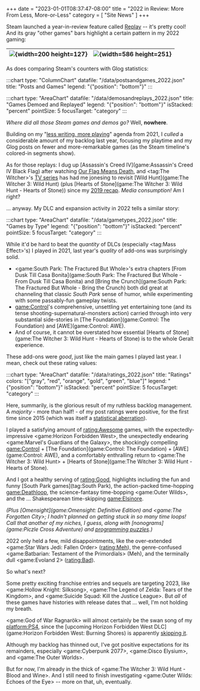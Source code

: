 +++
date = "2023-01-01T08:37:47-08:00"
title = "2022 in Review: More From Less, More-or-Less"
category = [ "Site News" ]
+++

Steam launched a year-in-review feature called <a href="https://store.steampowered.com/replay">Replay</a> -- it's pretty cool!  And its gray "other games" bars highlight a certain pattern in my 2022 gaming:

| ![]($SiteBaseURL$2022_steamreplay-count.png){width=200 height=127} | ![]($SiteBaseURL$2022_steamreplay-timeline.png){width=586 height=251} |
| - | - |

As does comparing Steam's counters with Glog statistics:

:::chart
type: "ColumnChart"
datafile: "/data/postsandgames_2022.json"
title: "Posts and Games"
legend: "{\"position\": \"bottom\"}"
:::

:::chart
type: "AreaChart"
datafile: "/data/demosandreplays_2022.json"
title: "Games Demoed and Replayed"
legend: "{\"position\": \"bottom\"}"
isStacked: "percent"
pointSize: 5
focusTarget: "category"
:::

<i>Where did all those Steam games and demos go?</i>  Well, <b>nowhere</b>.

Building on my "[less writing, more playing]($SiteBaseURL$2022/01/01/2021-in-review-not-dead-yet/)" agenda from 2021, I <i>culled</i> a considerable amount of my backlog last year, focusing my playtime and my Glog posts on fewer and more-remarkable games (as the Steam timeline's colored-in segments show).

As for those replays: I dug up [Assassin's Creed IV](game:Assassin's Creed IV Black Flag) after watching <a href="https://www.imdb.com/title/tt11000902/">Our Flag Means Death</a>, and <tag:The Witcher>'s <a href="https://www.imdb.com/title/tt5180504/">TV series</a> has had me jonesing to revisit [Wild Hunt](game:The Witcher 3: Wild Hunt) (plus [Hearts of Stone](game:The Witcher 3: Wild Hunt - Hearts of Stone)) since my [2019 recap]($SiteBaseURL$2020/01/01/2019-in-review-less-isnt-more/).  <i>Media consumption!</i>  Am I right?

... anyway.  My DLC and expansion activity in 2022 tells a similar story:

:::chart
type: "AreaChart"
datafile: "/data/gametypes_2022.json"
title: "Games by Type"
legend: "{\"position\": \"bottom\"}"
isStacked: "percent"
pointSize: 5
focusTarget: "category"
:::

While it'd be hard to beat the <i>quantity</i> of DLCs (especially <tag:Mass Effect>'s) I played in 2021, last year's <i>quality</i> of add-ons was surprisingly solid.

* <game:South Park: The Fractured But Whole>'s extra chapters [From Dusk Till Casa Bonita](game:South Park: The Fractured But Whole - From Dusk Till Casa Bonita) and [Bring the Crunch](game:South Park: The Fractured But Whole - Bring the Crunch) both did great at channeling that classic <i>South Park</i> sense of humor, while experimenting with some passably-fun gameplay twists.
* <game:Control>'s comprehensive, unsettling yet entertaining tone (and its tense shooting-supernatural-monsters action) carried through into very substantial side-stories in [The Foundation](game:Control: The Foundation) and [AWE](game:Control: AWE).
* And of course, it cannot be overstated how essential [Hearts of Stone](game:The Witcher 3: Wild Hunt - Hearts of Stone) is to the whole Geralt experience.

These add-ons were <i>good</i>, just like the main games I played last year.  I mean, check out these rating values:

:::chart
type: "AreaChart"
datafile: "/data/ratings_2022.json"
title: "Ratings"
colors: "[\"gray\", \"red\", \"orange\", \"gold\", \"green\", \"blue\"]"
legend: "{\"position\": \"bottom\"}"
isStacked: "percent"
pointSize: 5
focusTarget: "category"
:::

Here, summarily, is the glorious result of my ruthless backlog management.  A <i>majority</i> - more than half! - of my post ratings were positive, for the first time since 2015 (which was itself a [statistical aberration]($SiteBaseURL$2016/01/01/2015-a-shameful-embarrassment-of-statistical-failure/)).

I played a satisfying amount of <rating:Awesome> games, with the expectedly-impressive <game:Horizon Forbidden West>, the unexpectedly endearing <game:Marvel's Guardians of the Galaxy>, the shockingly compelling <game:Control> + [The Foundation](game:Control: The Foundation) + [AWE](game:Control: AWE), and a comfortably enthralling return to <game:The Witcher 3: Wild Hunt> + [Hearts of Stone](game:The Witcher 3: Wild Hunt - Hearts of Stone).

And I got a healthy serving of <rating:Good>, highlights including the fun and funny [South Park games](tag:South Park), the action-packed time-hopping <game:Deathloop>, the science-fantasy time-bopping <game:Outer Wilds>, and the ... Shakespearean time-skipping <game:Elsinore>.

<i>(Plus [Omensight](game:Omensight: Definitive Edition) and <game:The Forgotten City>; I hadn't planned on getting stuck in so many time loops!  Call that another of my niches, I guess, along with [nonograms](game:Piczle Cross Adventure) and [programming puzzles](tag:Zachtronics).)</i>

2022 only held a few, mild disappointments, like the over-extended <game:Star Wars Jedi: Fallen Order> (<rating:Meh>), the genre-confused <game:Batbarian: Testament of the Primordials> (Meh), and the terminally dull <game:Evoland 2> (<rating:Bad>).

So what's next?

Some pretty exciting franchise entries and sequels are targeting 2023, like <game:Hollow Knight: Silksong>, <game:The Legend of Zelda: Tears of the Kingdom>, and <game:Suicide Squad: Kill the Justice League>.  But <i>all</i> of these games have histories with release dates that ... well, I'm not holding my breath.

<game:God of War Ragnarök> will almost certainly be the swan song of my <platform:PS4>, since the [upcoming Horizon Forbidden West DLC](game:Horizon Forbidden West: Burning Shores) is apparently <a href="https://www.ign.com/articles/horizon-forbidden-west-burning-shores-dlc-announced-exclusive-to-ps5">skipping it</a>.

Although my backlog has thinned out, I've got positive expectations for its remainders, especially <game:Cyberpunk 2077>, <game:Disco Elysium>, and <game:The Outer Worlds>.

But for now, I'm already in the thick of <game:The Witcher 3: Wild Hunt - Blood and Wine>.  And I still need to finish investigating <game:Outer Wilds: Echoes of the Eye> -- more on that, uh, eventually.
